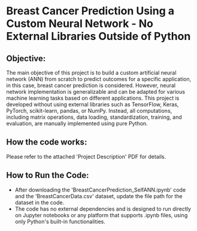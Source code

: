 # Breast Cancer Prediction Using a Custom Neural Network - No External Libraries Outside of Python
## Objective:
The main objective of this project is to build a custom artificial neural network (ANN) from scratch to predict outcomes for a specific application, in this case, breast cancer prediction is considered. However, neural network implementation is generalizable and can be adapted for various machine learning tasks based on different applications. This project is developed without using external libraries such as TensorFlow, Keras, PyTorch, scikit-learn, pandas, or NumPy. Instead, all computations, including matrix operations, data loading, standardization, training, and evaluation, are manually implemented using pure Python.

## How the code works:
Please refer to the attached 'Project Description' PDF for details.

## How to Run the Code: 
- After downloading the 'BreastCancerPrediction_SelfANN.ipynb' code and the 'BreastCancerData.csv' dataset, update the file path for the dataset in the code. 
- The code has no external dependencies and is designed to run directly on Jupyter notebooks or any platform that supports .ipynb files, using only Python's built-in functionalities. 

